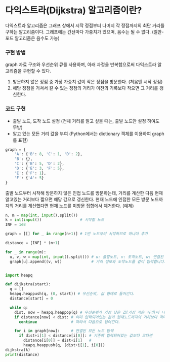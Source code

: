 # 다익스트라(Dijkstra) 알고리즘이란?
다익스트라 알고리즘은 그래프 상에서 시작 정점부터 나머지 각 정점까지의 최단 거리를 구하는 알고리즘이다.
그래프에는 간선마다 가중치가 있으며, 음수는 될 수 없다. (벨만-포드 알고리즘은 음수도 가능)

### 구현 방법
graph 자료 구조와 우선순위 큐를 사용하며, 아래 과정을 반복함으로써 다익스트라 알고리즘을 구현할 수 있다.
1. 방문하지 않은 정점 중 가장 가중치 값이 작은 정점을 방문한다. (처음엔 시작 정점)
2. 해당 정점을 거쳐서 갈 수 있는 정점의 거리가 이전의 기록보다 작으면 그 거리를 갱신한다.

### 코드 구현
- 출발 노드, 도착 노드 설정 (전체 거리를 알고 싶을 때는, 출발 노드만 설정 하여도 무방)
- 알고 있는 모든 거리 값을 부여 (Python에서는 dictionary 객체를 이용하여 graph를 표현)
```python
graph = {
    'A': {'B': 8, 'C': 1, 'D': 2},
    'B': {},
    'C': {'B': 5, 'D': 2},
    'D': {'E': 3, 'F': 5},
    'E': {'F': 1},
    'F': {'A': 5}
}
```
출발 노드부터 시작해 방문하지 않은 인접 노드를 방문하는데, 
거리를 계산한 다음 현재 알고있는 거리보다 짧으면 해당 값으로 갱신한다.
현재 노드에 인접한 모든 방문 노드까지의 거리를 계산했다면 현재 노드를 미방문 집합에서 제거한다.
(예제)
```python
n, m = map(int, input().split())
k = int(input())                 # 시작할 노드
INF = 1e8

graph = [[] for _ in range(n+1)] # 1번 노드부터 시작하므로 하나더 추가

distance = [INF] * (n+1)

for _ in range(m):
  u, v, w = map(int, input().split()) # u: 출발노드, v: 도착노드, w: 연결된 간선의 가중치 
  graph[u].append((v, w))             # 거리 정보와 도착노드를 같이 입력합니다.


import heapq

def dijkstra(start):
  q = []
  heapq.heappush(q, (0, start)) # 우선순위, 값 형태로 들어간다.
  distance[start] = 0

  while q:
    dist, now = heapq.heappop(q) # 우선순위가 가장 낮은 값(가장 작은 거리)이 나온다.
    if distance[now] < dist: # 이미 입력되어있는 값이 현재노드까지의 거리보다 작다면 이미 방문한 노드이다.
      continue               # 따라서 다음으로 넘어간다.

    for i in graph[now]:     # 연결된 모든 노드 탐색
      if dist+i[1] < distance[i[0]]: # 기존에 입력되어있는 값보다 크다면
        distance[i[0]] = dist+i[1]   #
        heapq.heappush(q, (dist+i[1], i[0]))
dijkstra(k)
print(distance)
```
